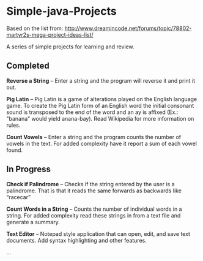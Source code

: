 # Simple-java-Projects

Based on the list from: http://www.dreamincode.net/forums/topic/78802-martyr2s-mega-project-ideas-list/

A series of simple projects for learning and review.

<h2>Completed</h2>

<b>Reverse a String</b> – Enter a string and the program will reverse it and print it out.

<b>Pig Latin</b> – Pig Latin is a game of alterations played on the English language game. To create the Pig Latin form of an English word the initial consonant sound is transposed to the end of the word and an ay is affixed (Ex.: "banana" would yield anana-bay). Read Wikipedia for more information on rules.

<b>Count Vowels</b> – Enter a string and the program counts the number of vowels in the text. For added complexity have it report a sum of each vowel found.

<h2>In Progress</h2>
<strong class="bbc">Check if Palindrome</strong> – Checks if the string entered by the user is a palindrome. That is that it reads the same forwards as backwards like “racecar”

<strong class="bbc">Count Words in a String</strong> – Counts the number of individual words in a string. For added complexity read these strings in from a text file and generate a summary.

<strong class="bbc">Text Editor</strong> – Notepad style application that can open, edit, and save text documents. Add syntax highlighting and other features.
 
...
